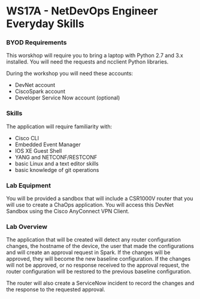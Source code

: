 # WS17A -  NetDevOps Engineer Everyday Skills 

### BYOD Requirements

This worskhop will require you to bring a laptop with Python 2.7 and 3.x installed. You will need the requests and ncclient Python libraries. 

During the workshop you will need these accounts:
 - DevNet account
 - CiscoSpark account
 - Developer Service Now account (optional)

### Skills

The application will require familiarity with:
 - Cisco CLI
 - Embedded Event Manager
 - IOS XE Guest Shell
 - YANG and NETCONF/RESTCONF
 - basic Linux and a text editor skills
 - basic knowledge of git operations

### Lab Equipment

You will be provided a sandbox that will include a CSR1000V router that you will use to create a ChaOps application.
You will access this DevNet Sandbox using the Cisco AnyConnect VPN Client.

### Lab Overview

The application that will be created will detect any router configuration changes, the hostname of the device, the user that made the configurations and will create an approval request in Spark. 
If the changes will be approved, they will become the new baseline configuration. 
If the changes will not be approved, or no response received to the approval request, the router configuration will be restored to the previous baseline configuration.

The router will also create a ServiceNow incident to record the changes and the response to the requested approval.
